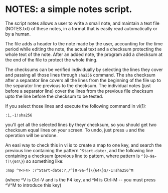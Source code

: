 # NOTES:  a simple notes script.

The script notes allows a user to write a small note, and
maintain a text file (NOTES.txt) of these notes, in a format that
is easily read automatically or by a human.

The file adds a header to the note made by the user, accounting
for the time period while editing the note, the actual text and
a checksum protecting the whole text of the note.  After an added
note, the program add a checksum at the end of the file to
protect the whole thing.

The checksums can be verified individually by selecting the lines
they cover and passing all those lines through `sha256` command.
The sha checksum after a separator line covers all the lines from
the beginning of the file up to the separator line previous to
the checksum.  The individual notes (just before a separator
line) cover the lines from the previous file checksum upto the
line before the checksum to be tested.

If you select those lines and execute the following command in
vi(1):

```
:1,-1!sha256
```

you'll get all the selected lines by theyr checksum, so you
should get two checksum equal lines on your screen.  To undo,
just press `u` and the operation will be undone.

An easi way to check this in vi is to create a map to one key,
and search the previous line containing the pattern `^Start-date:`,
and the following line containing a checksum (previous line to
pattern, where pattern is `^[0-9a-f]\{64\}`) so something like:

```
:map ^V<F4> :?^Start-date:?,/^[0-9a-f]\{64\}$/-1!sha256^M
```

(where ^V is Ctrl-V and <F4> is the F4 key, and ^M is Ctrl-M --
you must press ^V^M to introduce this key)
